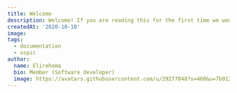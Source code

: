```yaml
---
title: Welcome
description: Welcome! If you are reading this for the first time we would ruther say welcome to Ospic HMS documentation. Official documentation for Ospic Hospital Management system (HMS).
createdAt: '2020-10-10'
image: 
tags:
  - documentation
  - ospic
author:
  name: Elirehema
  bio: Member (Software developer)
  image: https://avatars.githubusercontent.com/u/29277048?s=460&u=7b9129df86f037dc4fb021e22ecbf252f308e688&v=4
---
```


### 
